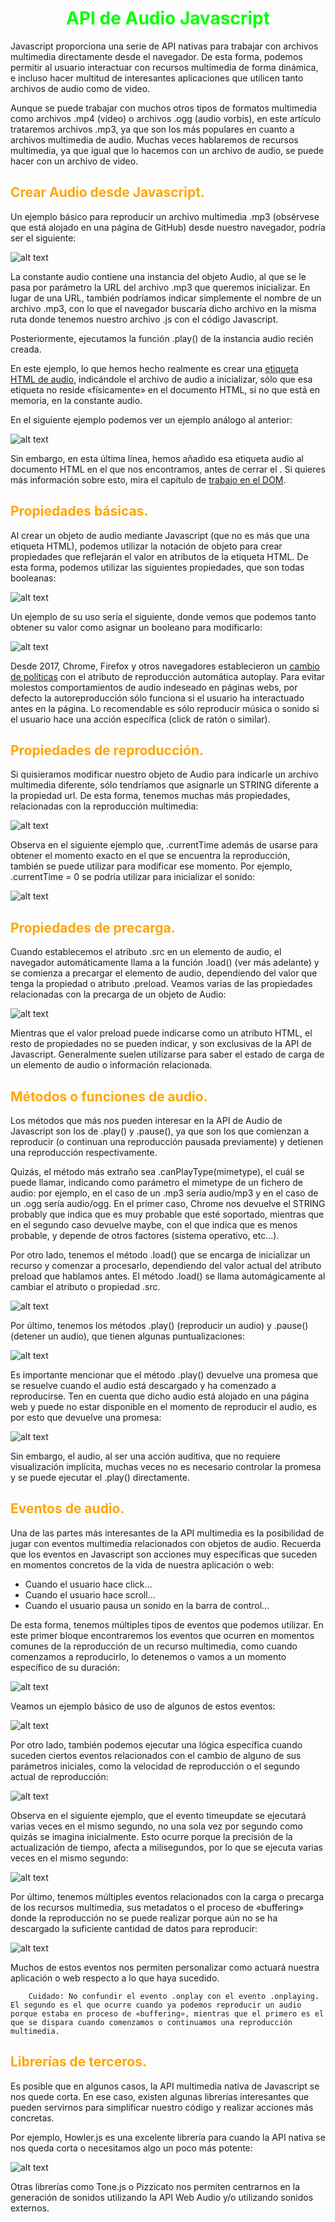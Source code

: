 # <span style="color:lime"><center>API de Audio Javascript</center></span>

Javascript proporciona una serie de API nativas para trabajar con archivos multimedia directamente desde el navegador. De esta forma, podemos permitir al usuario interactuar con recursos multimedia de forma dinámica, e incluso hacer multitud de interesantes aplicaciones que utilicen tanto archivos de audio como de video.

Aunque se puede trabajar con muchos otros tipos de formatos multimedia como archivos .mp4 (video) o archivos .ogg (audio vorbis), en este artículo trataremos archivos .mp3, ya que son los más populares en cuanto a archivos multimedia de audio. Muchas veces hablaremos de recursos multimedia, ya que igual que lo hacemos con un archivo de audio, se puede hacer con un archivo de video.

## <span style="color:orange">Crear Audio desde Javascript.</span>
Un ejemplo básico para reproducir un archivo multimedia .mp3 (obsérvese que está alojado en una página de GitHub) desde nuestro navegador, podría ser el siguiente:

![alt text](./imagenes-api-audio-javascript/image.png)

La constante audio contiene una instancia del objeto Audio, al que se le pasa por parámetro la URL del archivo .mp3 que queremos inicializar. En lugar de una URL, también podríamos indicar simplemente el nombre de un archivo .mp3, con lo que el navegador buscaría dicho archivo en la misma ruta donde tenemos nuestro archivo .js con el código Javascript.

Posteriormente, ejecutamos la función .play() de la instancia audio recién creada.

En este ejemplo, lo que hemos hecho realmente es crear una [etiqueta HTML de audio](https://lenguajehtml.com/html/multimedia/etiqueta-html-audio/), indicándole el archivo de audio a inicializar, sólo que esa etiqueta no reside «físicamente» en el documento HTML, si no que está en memoria, en la constante audio.

En el siguiente ejemplo podemos ver un ejemplo análogo al anterior:

![alt text](./imagenes-api-audio-javascript/image-1.png)

Sin embargo, en esta última línea, hemos añadido esa etiqueta audio al documento HTML en el que nos encontramos, antes de cerrar el </body>. Si quieres más información sobre esto, mira el capítulo de [trabajo en el DOM](https://lenguajejs.com/javascript/dom/que-es/).

## <span style="color:orange">Propiedades básicas.</span>
Al crear un objeto de audio mediante Javascript (que no es más que una etiqueta HTML), podemos utilizar la notación de objeto para crear propiedades que reflejarán el valor en atributos de la etiqueta HTML. De esta forma, podemos utilizar las siguientes propiedades, que son todas booleanas:

![alt text](./imagenes-api-audio-javascript/image-2.png)

Un ejemplo de su uso sería el siguiente, donde vemos que podemos tanto obtener su valor como asignar un booleano para modificarlo:

![alt text](./imagenes-api-audio-javascript/image-3.png)

Desde 2017, Chrome, Firefox y otros navegadores establecieron un [cambio de políticas](https://developer.chrome.com/blog/autoplay?hl=es-419) con el atributo de reproducción automática autoplay. Para evitar molestos comportamientos de audio indeseado en páginas webs, por defecto la autoreproducción sólo funciona si el usuario ha interactuado antes en la página. Lo recomendable es sólo reproducir música o sonido si el usuario hace una acción específica (click de ratón o similar).

## <span style="color:orange">Propiedades de reproducción.</span>
Si quisieramos modificar nuestro objeto de Audio para indicarle un archivo multimedia diferente, sólo tendríamos que asignarle un STRING diferente a la propiedad url. De esta forma, tenemos muchas más propiedades, relacionadas con la reproducción multimedia:

![alt text](./imagenes-api-audio-javascript/image-4.png)

Observa en el siguiente ejemplo que, .currentTime además de usarse para obtener el momento exacto en el que se encuentra la reproducción, también se puede utilizar para modificar ese momento. Por ejemplo, .currentTime = 0 se podría utilizar para inicializar el sonido:

![alt text](./imagenes-api-audio-javascript/image-5.png)

## <span style="color:orange">Propiedades de precarga.</span>
Cuando establecemos el atributo .src en un elemento de audio, el navegador automáticamente llama a la función .load() (ver más adelante) y se comienza a precargar el elemento de audio, dependiendo del valor que tenga la propiedad o atributo .preload. Veamos varias de las propiedades relacionadas con la precarga de un objeto de Audio:

![alt text](./imagenes-api-audio-javascript/image-6.png)

Mientras que el valor preload puede indicarse como un atributo HTML, el resto de propiedades no se pueden indicar, y son exclusivas de la API de Javascript. Generalmente suelen utilizarse para saber el estado de carga de un elemento de audio o información relacionada.

## <span style="color:orange">Métodos o funciones de audio.</span>
Los métodos que más nos pueden interesar en la API de Audio de Javascript son los de .play() y .pause(), ya que son los que comienzan a reproducir (o continuan una reproducción pausada previamente) y detienen una reproducción respectivamente.

Quizás, el método más extraño sea .canPlayType(mimetype), el cuál se puede llamar, indicando como parámetro el mimetype de un fichero de audio: por ejemplo, en el caso de un .mp3 sería audio/mp3 y en el caso de un .ogg sería audio/ogg. En el primer caso, Chrome nos devuelve el STRING probably que indica que es muy probable que esté soportado, mientras que en el segundo caso devuelve maybe, con el que indica que es menos probable, y depende de otros factores (sistema operativo, etc...).

Por otro lado, tenemos el método .load() que se encarga de inicializar un recurso y comenzar a procesarlo, dependiendo del valor actual del atributo preload que hablamos antes. El método .load() se llama automágicamente al cambiar el atributo o propiedad .src.

![alt text](./imagenes-api-audio-javascript/image-7.png)

Por último, tenemos los métodos .play() (reproducir un audio) y .pause() (detener un audio), que tienen algunas puntualizaciones:

![alt text](./imagenes-api-audio-javascript/image-8.png)

Es importante mencionar que el método .play() devuelve una promesa que se resuelve cuando el audio está descargado y ha comenzado a reproducirse. Ten en cuenta que dicho audio está alojado en una página web y puede no estar disponible en el momento de reproducir el audio, es por esto que devuelve una promesa:

![alt text](./imagenes-api-audio-javascript/image-9.png)

Sin embargo, el audio, al ser una acción auditiva, que no requiere visualización implícita, muchas veces no es necesario controlar la promesa y se puede ejecutar el .play() directamente.

## <span style="color:orange">Eventos de audio.</span>
Una de las partes más interesantes de la API multimedia es la posibilidad de jugar con eventos multimedia relacionados con objetos de audio. Recuerda que los eventos en Javascript son acciones muy específicas que suceden en momentos concretos de la vida de nuestra aplicación o web:

   - Cuando el usuario hace click...
   - Cuando el usuario hace scroll...
   - Cuando el usuario pausa un sonido en la barra de control...

De esta forma, tenemos múltiples tipos de eventos que podemos utilizar. En este primer bloque encontraremos los eventos que ocurren en momentos comunes de la reproducción de un recurso multimedia, como cuando comenzamos a reproducirlo, lo detenemos o vamos a un momento específico de su duración:

![alt text](./imagenes-api-audio-javascript/image-10.png)

Veamos un ejemplo básico de uso de algunos de estos eventos:

![alt text](./imagenes-api-audio-javascript/image-11.png)

Por otro lado, también podemos ejecutar una lógica específica cuando suceden ciertos eventos relacionados con el cambio de alguno de sus parámetros iniciales, como la velocidad de reproducción o el segundo actual de reproducción:

![alt text](./imagenes-api-audio-javascript/image-12.png)

Observa en el siguiente ejemplo, que el evento timeupdate se ejecutará varias veces en el mismo segundo, no una sola vez por segundo como quizás se imagina inicialmente. Esto ocurre porque la precisión de la actualización de tiempo, afecta a milisegundos, por lo que se ejecuta varias veces en el mismo segundo:

![alt text](./imagenes-api-audio-javascript/image-13.png)

Por último, tenemos múltiples eventos relacionados con la carga o precarga de los recursos multimedia, sus metadatos o el proceso de «buffering» donde la reproducción no se puede realizar porque aún no se ha descargado la suficiente cantidad de datos para reproducir:

![alt text](im./imagenes-api-audio-javascript/age-14.png)

Muchos de estos eventos nos permiten personalizar como actuará nuestra aplicación o web respecto a lo que haya sucedido.

        Cuidado: No confundir el evento .onplay con el evento .onplaying. El segundo es el que ocurre cuando ya podemos reproducir un audio porque estaba en proceso de «buffering», mientras que el primero es el que se dispara cuando comenzamos o continuamos una reproducción multimedia.

## <span style="color:orange">Librerías de terceros.</span>
Es posible que en algunos casos, la API multimedia nativa de Javascript se nos quede corta. En ese caso, existen algunas librerías interesantes que pueden servirnos para simplificar nuestro código y realizar acciones más concretas.

Por ejemplo, Howler.js es una excelente librería para cuando la API nativa se nos queda corta o necesitamos algo un poco más potente:

![alt text](./imagenes-api-audio-javascript/image-15.png)

Otras librerías como Tone.js o Pizzicato nos permiten centrarnos en la generación de sonidos utilizando la API Web Audio y/o utilizando sonidos externos.

